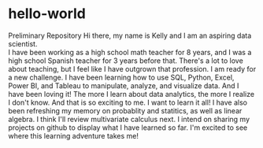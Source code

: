 # hello-world
Preliminary Repository
Hi there, my name is Kelly and I am an aspiring data scientist.  
I have been working as a high school math teacher for 8 years, and I was a high school Spanish teacher for 3 years before that.
There's a lot to love about teaching, but I feel like I have outgrown that profession.
I am ready for a new challenge.
I have been learning how to use SQL, Python, Excel, Power BI, and Tableau to manipulate, analyze, and visualize data.
And I have been loving it!
The more I learn about data analytics, the more I realize I don't know.  And that is so exciting to me.  I want to learn it all!
I have also been refreshing my memory on probablity and statitics, as well as linear algebra.  I think I'll review multivariate calculus next.
I intend on sharing my projects on github to display what I have learned so far.
I'm excited to see where this learning adventure takes me!
